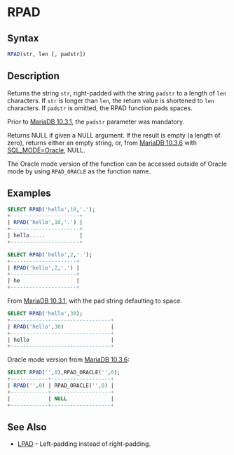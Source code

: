 # RPAD

## Syntax

```sql
RPAD(str, len [, padstr])
```

## Description

Returns the string `str`, right-padded with the string `padstr` to a
length of `len` characters. If `str` is longer than `len`, the return value
is shortened to `len` characters. If `padstr` is omitted, the RPAD function pads spaces.

Prior to [MariaDB 10.3.1](/kb/en/mariadb-1031-release-notes/), the `padstr` parameter was mandatory.

Returns NULL if given a NULL argument. If the result is empty (a length of zero), returns either an empty string, or, from [MariaDB 10.3.6](/kb/en/mariadb-1036-release-notes/) with [SQL_MODE=Oracle](/kb/en/sql_modeoracle-from-mariadb-103/), NULL.

The Oracle mode version of the function can be accessed outside of Oracle mode by using `RPAD_ORACLE` as the function name.

## Examples

```sql
SELECT RPAD('hello',10,'.');
+----------------------+
| RPAD('hello',10,'.') |
+----------------------+
| hello.....           |
+----------------------+

SELECT RPAD('hello',2,'.');
+---------------------+
| RPAD('hello',2,'.') |
+---------------------+
| he                  |
+---------------------+
```

From [MariaDB 10.3.1](/kb/en/mariadb-1031-release-notes/), with the pad string defaulting to space.

```sql
SELECT RPAD('hello',30);
+--------------------------------+
| RPAD('hello',30)               |
+--------------------------------+
| hello                          |
+--------------------------------+
```

Oracle mode version from [MariaDB 10.3.6](/kb/en/mariadb-1036-release-notes/):

```sql
SELECT RPAD('',0),RPAD_ORACLE('',0);
+------------+-------------------+
| RPAD('',0) | RPAD_ORACLE('',0) |
+------------+-------------------+
|            | NULL              |
+------------+-------------------+
```

## See Also

- [LPAD](/built-in-functions/string-functions/lpad/) - Left-padding instead of right-padding.